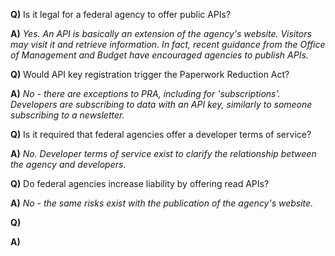 
**Q)**  Is it legal for a federal agency to offer public APIs?

**A)**  *Yes.  An API is basically an extension of the agency's website.  Visitors may visit it and retrieve information.  In fact, recent guidance from the Office of Management and Budget have encouraged agencies to publish APIs.*    

**Q)**  Would API key registration trigger the Paperwork Reduction Act? 

**A)** *No - there are exceptions to PRA, including for 'subscriptions'.  Developers are subscribing to data with an API key, similarly to someone subscribing to a newsletter.*  

**Q)** Is it required that federal agencies offer a developer terms of service?  

**A)** *No.  Developer terms of service exist to clarify the relationship between the agency and developers.*  

**Q)**  Do federal agencies increase liability by offering read APIs?  

**A)** *No - the same risks exist with the publication of the agency's website.* 

**Q)**  


**A)** 
